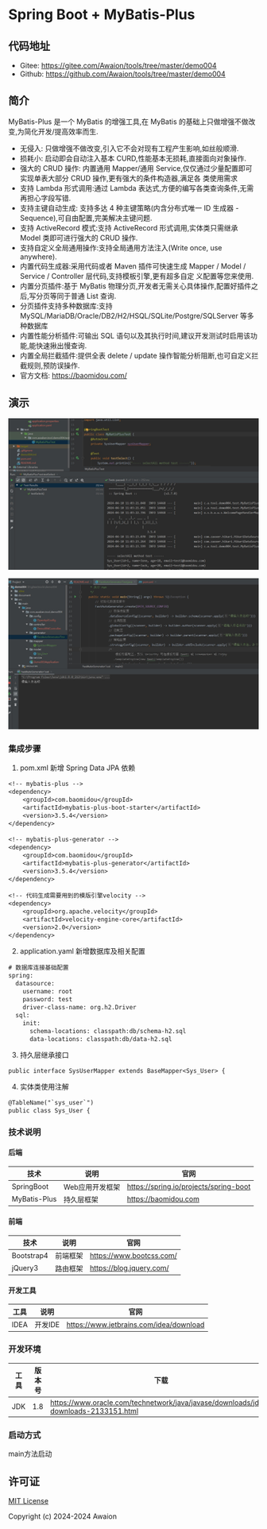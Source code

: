 # Spring Boot + MyBatis-Plus

## 代码地址

- Gitee: https://gitee.com/Awaion/tools/tree/master/demo004
- Github: https://github.com/Awaion/tools/tree/master/demo004

## 简介
MyBatis-Plus 是一个 MyBatis 的增强工具,在 MyBatis 的基础上只做增强不做改变,为简化开发/提高效率而生.
- 无侵入: 只做增强不做改变,引入它不会对现有工程产生影响,如丝般顺滑.
- 损耗小: 启动即会自动注入基本 CURD,性能基本无损耗,直接面向对象操作.
- 强大的 CRUD 操作: 内置通用 Mapper/通用 Service,仅仅通过少量配置即可实现单表大部分 CRUD 操作,更有强大的条件构造器,满足各
类使用需求
- 支持 Lambda 形式调用:通过 Lambda 表达式,方便的编写各类查询条件,无需再担心字段写错.
- 支持主键自动生成: 支持多达 4 种主键策略(内含分布式唯一 ID 生成器 - Sequence),可自由配置,完美解决主键问题.
- 支持 ActiveRecord 模式:支持 ActiveRecord 形式调用,实体类只需继承 Model 类即可进行强大的 CRUD 操作.
- 支持自定义全局通用操作:支持全局通用方法注入(Write once, use anywhere).
- 内置代码生成器:采用代码或者 Maven 插件可快速生成 Mapper / Model / Service / Controller 层代码,支持模板引擎,更有超多自定
义配置等您来使用.
- 内置分页插件:基于 MyBatis 物理分页,开发者无需关心具体操作,配置好插件之后,写分页等同于普通 List 查询.
- 分页插件支持多种数据库:支持 MySQL/MariaDB/Oracle/DB2/H2/HSQL/SQLite/Postgre/SQLServer 等多种数据库
- 内置性能分析插件:可输出 SQL 语句以及其执行时间,建议开发测试时启用该功能,能快速揪出慢查询.
- 内置全局拦截插件:提供全表 delete / update 操作智能分析阻断,也可自定义拦截规则,预防误操作.
- 官方文档: https://baomidou.com/

## 演示

![首页](src/main/resources/document/20240410110437.png)

![首页](src/main/resources/document/20240410110713.png)

### 集成步骤
1. pom.xml 新增 Spring Data JPA 依赖

```
<!-- mybatis-plus -->
<dependency>
    <groupId>com.baomidou</groupId>
    <artifactId>mybatis-plus-boot-starter</artifactId>
    <version>3.5.4</version>
</dependency>

<!-- mybatis-plus-generator -->
<dependency>
    <groupId>com.baomidou</groupId>
    <artifactId>mybatis-plus-generator</artifactId>
    <version>3.5.4</version>
</dependency>

<!-- 代码生成需要用到的模版引擎velocity -->
<dependency>
    <groupId>org.apache.velocity</groupId>
    <artifactId>velocity-engine-core</artifactId>
    <version>2.0</version>
</dependency>
```

2. application.yaml 新增数据库及相关配置

```
# 数据库连接基础配置
spring:
  datasource:
    username: root
    password: test
    driver-class-name: org.h2.Driver
  sql:
    init:
      schema-locations: classpath:db/schema-h2.sql
      data-locations: classpath:db/data-h2.sql
```

3. 持久层继承接口

```code
public interface SysUserMapper extends BaseMapper<Sys_User> {
```

4. 实体类使用注解

``` code
@TableName("`sys_user`")
public class Sys_User {
```

### 技术说明

#### 后端

| 技术                 | 说明                | 官网                                           |
| -------------------- | ------------------- | ---------------------------------------------- |
| SpringBoot           | Web应用开发框架     | https://spring.io/projects/spring-boot         |
| MyBatis-Plus         | 持久层框架          | https://baomidou.com                           |

#### 前端

| 技术         | 说明                   | 官网                                   |
| ----------  | ---------------------  | -------------------------------------- |
| Bootstrap4  | 前端框架               | https://www.bootcss.com/               |
| jQuery3     | 路由框架               | https://blog.jquery.com/               |

#### 开发工具

| 工具          | 说明                | 官网                                            |
| ------------- | ------------------- | ----------------------------------------------- |
| IDEA          | 开发IDE             | https://www.jetbrains.com/idea/download         |

### 开发环境

| 工具          | 版本号  | 下载                                                                                 |
| ------------- | ------ | ------------------------------------------------------------                         |
| JDK           | 1.8    | https://www.oracle.com/technetwork/java/javase/downloads/jdk8-downloads-2133151.html |


### 启动方式

main方法启动

## 许可证

[MIT License](https://opensource.org/license/mit)

Copyright (c) 2024-2024 Awaion


